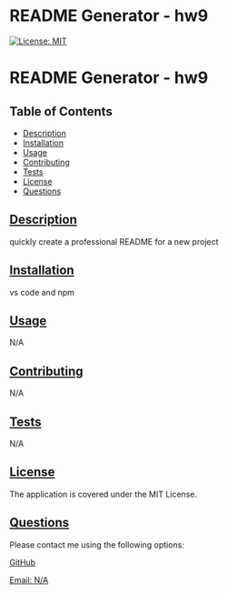 # README Generator - hw9

[![License: MIT](https://img.shields.io/badge/License-MIT-yellow.svg)](https://opensource.org/licenses/MIT)
  
# README Generator - hw9

## Table of Contents

* [Description](#description)
* [Installation](#installation)
* [Usage](#usage)
* [Contributing](#contributing)
* [Tests](#tests)
* [License](#License)
* [Questions](#questions)
    
## [Description](#table-of-contents)
quickly create a professional README for a new project

## [Installation](#table-of-contents)
vs code and npm

## [Usage](#table-of-contents)
N/A

## [Contributing](#table-of-contents)
N/A

## [Tests](#table-of-contents)
N/A

## [License](#table-of-contents)
The application is covered under the 
MIT License.

## [Questions](#table-of-contents)
Please contact me using the following options:

[GitHub](https://github.com/N/A)

[Email: N/A](mailto:N/A)
